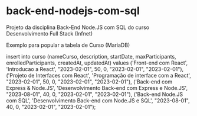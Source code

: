 # back-end-nodejs-com-sql
Projeto da disciplina Back-End Node.JS com SQL do curso Desenvolvimento Full Stack (Infnet)

Exemplo para popular a tabela de Curso (MariaDB)

insert into curso (nameCurso, description, startDate, maxParticipants, enrolledParticipants, createdAt, updatedAt)
values 
	('Front-end com React', 'Introducao a React', "2023-02-01", 50, 0, "2023-02-01", "2023-02-01"),
	('Projeto de Interfaces com React', 'Programação de interface com a React', "2023-02-01", 50, 0, "2023-02-01", "2023-02-01"),
	('Back-end com Express & Node.JS', 'Desenvolvimento Back-end com Express e Node.JS', "2023-08-01", 40, 0, "2023-02-01", "2023-02-01"),
	('Back-end Node.JS com SQL', 'Desenvolvimento Back-end com Node.JS e SQL', "2023-08-01", 40, 0, "2023-02-01", "2023-02-01");
